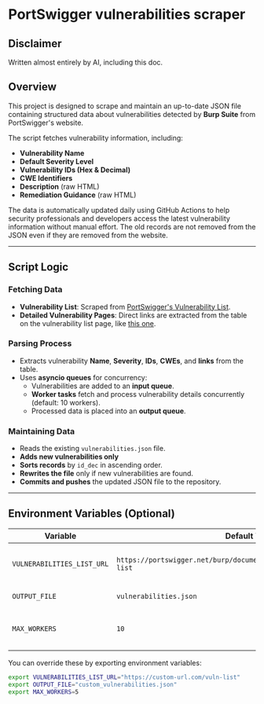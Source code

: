 # PortSwigger vulnerabilities scraper

## Disclaimer
Written almost entirely by AI, including this doc.

## **Overview**
This project is designed to scrape and maintain an up-to-date JSON file containing structured data about vulnerabilities detected by **Burp Suite** from PortSwigger's website.

The script fetches vulnerability information, including:
- **Vulnerability Name**
- **Default Severity Level**
- **Vulnerability IDs (Hex & Decimal)**
- **CWE Identifiers**
- **Description** (raw HTML)
- **Remediation Guidance** (raw HTML)

The data is automatically updated daily using GitHub Actions to help security professionals and developers access the latest vulnerability information without manual effort. The old records are not removed from the JSON even if they are removed from the website.

---

## **Script Logic**

### **Fetching Data**
- **Vulnerability List**: Scraped from [PortSwigger's Vulnerability List](https://portswigger.net/burp/documentation/scanner/vulnerabilities-list).
- **Detailed Vulnerability Pages**: Direct links are extracted from the table on the vulnerability list page, like [this one](https://portswigger.net/kb/issues/00100200_sql-injection).

### **Parsing Process**
- Extracts vulnerability **Name**, **Severity**, **IDs**, **CWEs**, and **links** from the table.
- Uses **asyncio queues** for concurrency:
  - Vulnerabilities are added to an **input queue**.
  - **Worker tasks** fetch and process vulnerability details concurrently (default: 10 workers).
  - Processed data is placed into an **output queue**.

### **Maintaining Data**
- Reads the existing `vulnerabilities.json` file.
- **Adds new vulnerabilities only**
- **Sorts records** by `id_dec` in ascending order.
- **Rewrites the file** only if new vulnerabilities are found.
- **Commits and pushes** the updated JSON file to the repository.

---

## **Environment Variables** (Optional)
| Variable                   | Default Value                                                                                   | Description                        |
|----------------------------|-------------------------------------------------------------------------------------------------|------------------------------------|
| `VULNERABILITIES_LIST_URL` | `https://portswigger.net/burp/documentation/scanner/vulnerabilities-list`                      | URL to the main vulnerabilities list |
| `OUTPUT_FILE`              | `vulnerabilities.json`                                                                         | Output JSON file path               |
| `MAX_WORKERS`              | `10`                                                                                           | Maximum number of concurrent workers |

You can override these by exporting environment variables:
```bash
export VULNERABILITIES_LIST_URL="https://custom-url.com/vuln-list"
export OUTPUT_FILE="custom_vulnerabilities.json"
export MAX_WORKERS=5
```
